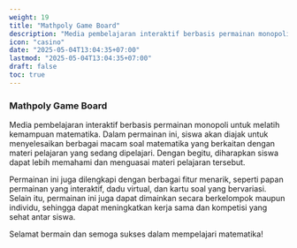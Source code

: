 ```yaml
---
weight: 19
title: "Mathpoly Game Board"
description: "Media pembelajaran interaktif berbasis permainan monopoli untuk melatih kemampuan matematika"
icon: "casino"
date: "2025-05-04T13:04:35+07:00"
lastmod: "2025-05-04T13:04:35+07:00"
draft: false
toc: true
---
```


### Mathpoly Game Board

Media pembelajaran interaktif berbasis permainan monopoli untuk melatih kemampuan matematika. Dalam permainan ini, siswa akan diajak untuk menyelesaikan berbagai macam soal matematika yang berkaitan dengan materi pelajaran yang sedang dipelajari. Dengan begitu, diharapkan siswa dapat lebih memahami dan menguasai materi pelajaran tersebut.

Permainan ini juga dilengkapi dengan berbagai fitur menarik, seperti papan permainan yang interaktif, dadu virtual, dan kartu soal yang bervariasi. Selain itu, permainan ini juga dapat dimainkan secara berkelompok maupun individu, sehingga dapat meningkatkan kerja sama dan kompetisi yang sehat antar siswa.

Selamat bermain dan semoga sukses dalam mempelajari matematika!